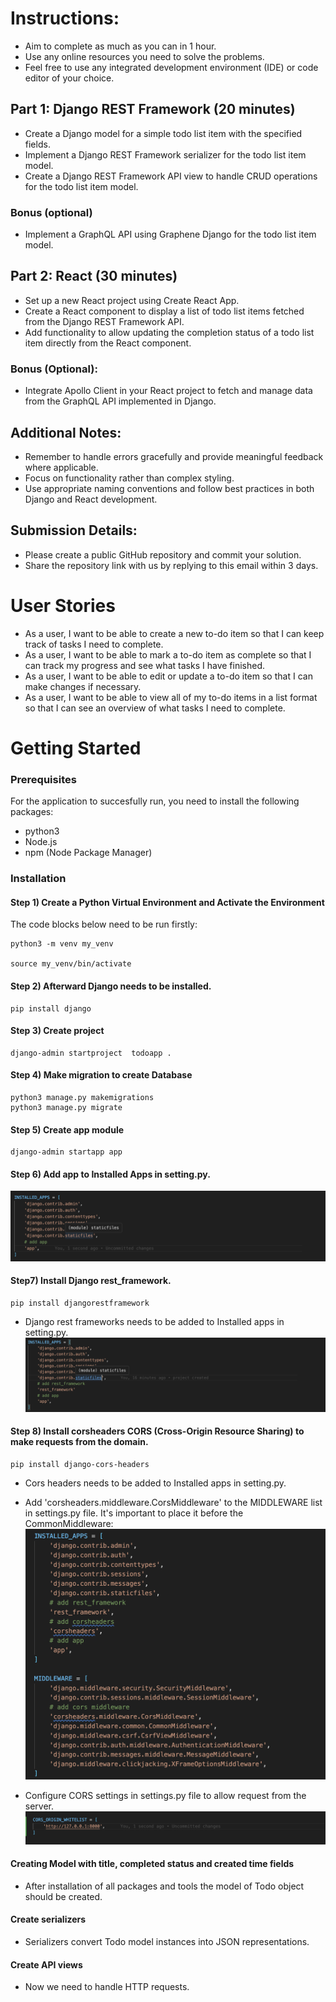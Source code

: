 # Instructions:

- Aim to complete as much as you can in 1 hour.
- Use any online resources you need to solve the problems.
- Feel free to use any integrated development environment (IDE) or code editor of your choice.

## Part 1: Django REST Framework (20 minutes)

- Create a Django model for a simple todo list item with the specified fields.
- Implement a Django REST Framework serializer for the todo list item model.
- Create a Django REST Framework API view to handle CRUD operations for the todo list item model.

### Bonus (optional)

- Implement a GraphQL API using Graphene Django for the todo list item model.

## Part 2: React (30 minutes)

- Set up a new React project using Create React App.
- Create a React component to display a list of todo list items fetched from the Django REST Framework API.
- Add functionality to allow updating the completion status of a todo list item directly from the React component.

### Bonus (Optional):

- Integrate Apollo Client in your React project to fetch and manage data from the GraphQL API implemented in Django.

## Additional Notes:

- Remember to handle errors gracefully and provide meaningful feedback where applicable.
- Focus on functionality rather than complex styling.
- Use appropriate naming conventions and follow best practices in both Django and React development.

## Submission Details:

- Please create a public GitHub repository and commit your solution.
- Share the repository link with us by replying to this email within 3 days.

# User Stories

- As a user, I want to be able to create a new to-do item so that I can keep track of tasks I need to complete.
- As a user, I want to be able to mark a to-do item as complete so that I can track my progress and see what tasks I have finished.
- As a user, I want to be able to edit or update a to-do item so that I can make changes if necessary.
- As a user, I want to be able to view all of my to-do items in a list format so that I can see an overview of what tasks I need to complete.

# Getting Started

### Prerequisites

For the application to succesfully run, you need to install the following packages:

- python3
- Node.js
- npm (Node Package Manager)

### Installation

#### Step 1) Create a Python Virtual Environment and Activate the Environment

The code blocks below need to be run firstly:

```
python3 -m venv my_venv

source my_venv/bin/activate
```

#### Step 2) Afterward Django needs to be installed.

```
pip install django
```

#### Step 3) Create project

```
django-admin startproject  todoapp .
```

#### Step 4) Make migration to create Database

```
python3 manage.py makemigrations
python3 manage.py migrate
```

#### Step 5) Create app module

```
django-admin startapp app
```

#### Step 6) Add app to Installed Apps in setting.py.

![add_app](assests/add_app.png)

#### Step7) Install Django rest_framework.

```
pip install djangorestframework
```

- Django rest frameworks needs to be added to Installed apps in setting.py.
  ![rest_framework](assests/rest_framework.png)

#### Step 8) Install corsheaders CORS (Cross-Origin Resource Sharing) to make requests from the domain.

```
pip install django-cors-headers
```

- Cors headers needs to be added to Installed apps in setting.py.
- Add 'corsheaders.middleware.CorsMiddleware' to the MIDDLEWARE list in settings.py file. It's important to place it before the CommonMiddleware:
  ![corsheaders](assests/cors.png)

- Configure CORS settings in settings.py file to allow request from the server.
  ![cors_configuration](assests/cors_configure.png)

#### Creating Model with title, completed status and created time fields

- After installation of all packages and tools the model of Todo object should be created.

#### Create serializers

- Serializers convert Todo model instances into JSON representations.

#### Create API views

- Now we need to handle HTTP requests.
